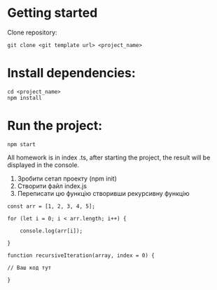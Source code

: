 # Getting started

Clone repository:

```
git clone <git template url> <project_name>
```

# Install dependencies:

```
cd <project_name>
npm install
```

# Run the project:

```
npm start
```

All homework is in index .ts, after starting the project, the result will be displayed in the console.

1. Зробити сетап проекту (npm init)
2. Створити файл index.js
3. Переписати цю функцію створивши рекурсивну функцію

```
const arr = [1, 2, 3, 4, 5];

for (let i = 0; i < arr.length; i++) {

    console.log(arr[i]);

}

function recursiveIteration(array, index = 0) {

// Ваш код тут

}
```
